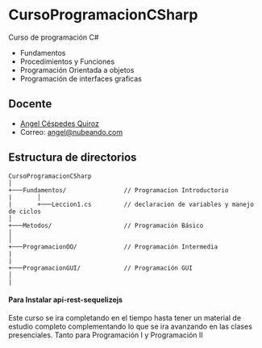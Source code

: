 # CursoProgramacionCSharp
Curso de programación C#

* Fundamentos
* Procedimientos y Funciones
* Programación Orientada a objetos
* Programación de interfaces graficas

## Docente

*  [Angel Céspedes Quiroz](https://bo.linkedin.com/in/acq1305)
*  Correo:  <angel@nubeando.com>

## Estructura de directorios

```
CursoProgramacionCSharp
│
+───Fundamentos/				// Programacion Introductorio
|		│   
|		+───Leccion1.cs			// declaracion de variables y manejo de ciclos
│   
+───Metodos/					// Programación Básico
│				
│
+───ProgramacionOO/				// Programación Intermedia
|
|
+───ProgramacionGUI/			// Programación GUI
│				
|
```

#### Para Instalar api-rest-sequelizejs

Este curso se ira completando en el tiempo hasta tener un material de estudio completo 
complementando lo que se ira avanzando en las clases presenciales.
Tanto para Programación I y Programación II
